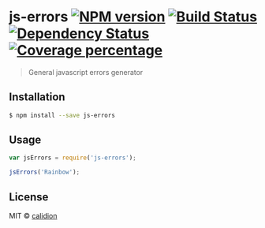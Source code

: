 # js-errors [![NPM version][npm-image]][npm-url] [![Build Status][travis-image]][travis-url] [![Dependency Status][daviddm-image]][daviddm-url] [![Coverage percentage][coveralls-image]][coveralls-url]
> General javascript errors generator

## Installation

```sh
$ npm install --save js-errors
```

## Usage

```js
var jsErrors = require('js-errors');

jsErrors('Rainbow');
```
## License

MIT © [calidion](blog.3gcnbeta.com)


[npm-image]: https://badge.fury.io/js/js-errors.svg
[npm-url]: https://npmjs.org/package/js-errors
[travis-image]: https://travis-ci.org/JS-Errors/js-errors.svg?branch=master
[travis-url]: https://travis-ci.org/JS-Errors/js-errors
[daviddm-image]: https://david-dm.org/JS-Errors/js-errors.svg?theme=shields.io
[daviddm-url]: https://david-dm.org/JS-Errors/js-errors
[coveralls-image]: https://coveralls.io/repos/JS-Errors/js-errors/badge.svg
[coveralls-url]: https://coveralls.io/r/JS-Errors/js-errors
